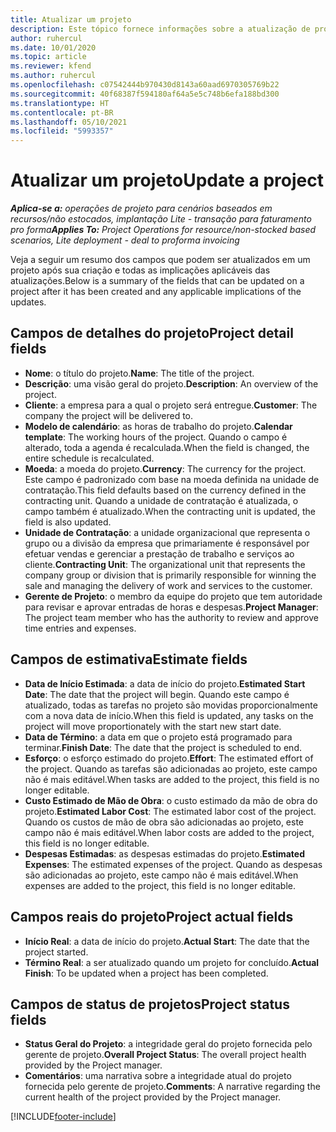 ```yaml
---
title: Atualizar um projeto
description: Este tópico fornece informações sobre a atualização de projetos no Project Operations.
author: ruhercul
ms.date: 10/01/2020
ms.topic: article
ms.reviewer: kfend
ms.author: ruhercul
ms.openlocfilehash: c07542444b970430d8143a60aad6970305769b22
ms.sourcegitcommit: 40f68387f594180af64a5e5c748b6efa188bd300
ms.translationtype: HT
ms.contentlocale: pt-BR
ms.lasthandoff: 05/10/2021
ms.locfileid: "5993357"
---
```

# <a name="update-a-project"></a><span data-ttu-id="ed153-103">Atualizar um projeto</span><span class="sxs-lookup"><span data-stu-id="ed153-103">Update a project</span></span>

<span data-ttu-id="ed153-104">_**Aplica-se a:** operações de projeto para cenários baseados em recursos/não estocados, implantação Lite - transação para faturamento pro forma_</span><span class="sxs-lookup"><span data-stu-id="ed153-104">_**Applies To:** Project Operations for resource/non-stocked based scenarios, Lite deployment - deal to proforma invoicing_</span></span>

<span data-ttu-id="ed153-105">Veja a seguir um resumo dos campos que podem ser atualizados em um projeto após sua criação e todas as implicações aplicáveis das atualizações.</span><span class="sxs-lookup"><span data-stu-id="ed153-105">Below is a summary of the fields that can be updated on a project after it has been created and any applicable implications of the updates.</span></span>

## <a name="project-detail-fields"></a><span data-ttu-id="ed153-106">Campos de detalhes do projeto</span><span class="sxs-lookup"><span data-stu-id="ed153-106">Project detail fields</span></span>

- <span data-ttu-id="ed153-107">**Nome**: o título do projeto.</span><span class="sxs-lookup"><span data-stu-id="ed153-107">**Name**: The title of the project.</span></span>
- <span data-ttu-id="ed153-108">**Descrição**: uma visão geral do projeto.</span><span class="sxs-lookup"><span data-stu-id="ed153-108">**Description**: An overview of the project.</span></span>
- <span data-ttu-id="ed153-109">**Cliente**: a empresa para a qual o projeto será entregue.</span><span class="sxs-lookup"><span data-stu-id="ed153-109">**Customer**: The company the project will be delivered to.</span></span>
- <span data-ttu-id="ed153-110">**Modelo de calendário**: as horas de trabalho do projeto.</span><span class="sxs-lookup"><span data-stu-id="ed153-110">**Calendar template**: The working hours of the project.</span></span> <span data-ttu-id="ed153-111">Quando o campo é alterado, toda a agenda é recalculada.</span><span class="sxs-lookup"><span data-stu-id="ed153-111">When the field is changed, the entire schedule is recalculated.</span></span>
- <span data-ttu-id="ed153-112">**Moeda**: a moeda do projeto.</span><span class="sxs-lookup"><span data-stu-id="ed153-112">**Currency**: The currency for the project.</span></span> <span data-ttu-id="ed153-113">Este campo é padronizado com base na moeda definida na unidade de contratação.</span><span class="sxs-lookup"><span data-stu-id="ed153-113">This field defaults based on the currency defined in the contracting unit.</span></span> <span data-ttu-id="ed153-114">Quando a unidade de contratação é atualizada, o campo também é atualizado.</span><span class="sxs-lookup"><span data-stu-id="ed153-114">When the contracting unit is updated, the field is also updated.</span></span>
- <span data-ttu-id="ed153-115">**Unidade de Contratação**: a unidade organizacional que representa o grupo ou a divisão da empresa que primariamente é responsável por efetuar vendas e gerenciar a prestação de trabalho e serviços ao cliente.</span><span class="sxs-lookup"><span data-stu-id="ed153-115">**Contracting Unit**: The organizational unit that represents the company group or division that is primarily responsible for winning the sale and managing the delivery of work and services to the customer.</span></span> 
- <span data-ttu-id="ed153-116">**Gerente de Projeto**: o membro da equipe do projeto que tem autoridade para revisar e aprovar entradas de horas e despesas.</span><span class="sxs-lookup"><span data-stu-id="ed153-116">**Project Manager**: The project team member who has the authority to review and approve time entries and expenses.</span></span>

## <a name="estimate-fields"></a><span data-ttu-id="ed153-117">Campos de estimativa</span><span class="sxs-lookup"><span data-stu-id="ed153-117">Estimate fields</span></span>

- <span data-ttu-id="ed153-118">**Data de Início Estimada**: a data de início do projeto.</span><span class="sxs-lookup"><span data-stu-id="ed153-118">**Estimated Start Date**: The date that the project will begin.</span></span> <span data-ttu-id="ed153-119">Quando este campo é atualizado, todas as tarefas no projeto são movidas proporcionalmente com a nova data de início.</span><span class="sxs-lookup"><span data-stu-id="ed153-119">When this field is updated, any tasks on the project will move proportionately with the start new start date.</span></span>
- <span data-ttu-id="ed153-120">**Data de Término**: a data em que o projeto está programado para terminar.</span><span class="sxs-lookup"><span data-stu-id="ed153-120">**Finish Date**: The date that the project is scheduled to end.</span></span>
- <span data-ttu-id="ed153-121">**Esforço**: o esforço estimado do projeto.</span><span class="sxs-lookup"><span data-stu-id="ed153-121">**Effort**: The estimated effort of the project.</span></span> <span data-ttu-id="ed153-122">Quando as tarefas são adicionadas ao projeto, este campo não é mais editável.</span><span class="sxs-lookup"><span data-stu-id="ed153-122">When tasks are added to the project, this field is no longer editable.</span></span>
- <span data-ttu-id="ed153-123">**Custo Estimado de Mão de Obra**: o custo estimado da mão de obra do projeto.</span><span class="sxs-lookup"><span data-stu-id="ed153-123">**Estimated Labor Cost**: The estimated labor cost of the project.</span></span> <span data-ttu-id="ed153-124">Quando os custos de mão de obra são adicionadas ao projeto, este campo não é mais editável.</span><span class="sxs-lookup"><span data-stu-id="ed153-124">When labor costs are added to the project, this field is no longer editable.</span></span>
- <span data-ttu-id="ed153-125">**Despesas Estimadas**: as despesas estimadas do projeto.</span><span class="sxs-lookup"><span data-stu-id="ed153-125">**Estimated Expenses**: The estimated expenses of the project.</span></span> <span data-ttu-id="ed153-126">Quando as despesas são adicionadas ao projeto, este campo não é mais editável.</span><span class="sxs-lookup"><span data-stu-id="ed153-126">When expenses are added to the project, this field is no longer editable.</span></span>

## <a name="project-actual-fields"></a><span data-ttu-id="ed153-127">Campos reais do projeto</span><span class="sxs-lookup"><span data-stu-id="ed153-127">Project actual fields</span></span>
- <span data-ttu-id="ed153-128">**Início Real**: a data de início do projeto.</span><span class="sxs-lookup"><span data-stu-id="ed153-128">**Actual Start**: The date that the project started.</span></span>
- <span data-ttu-id="ed153-129">**Término Real**: a ser atualizado quando um projeto for concluído.</span><span class="sxs-lookup"><span data-stu-id="ed153-129">**Actual Finish**: To be updated when a project has been completed.</span></span>

## <a name="project-status-fields"></a><span data-ttu-id="ed153-130">Campos de status de projetos</span><span class="sxs-lookup"><span data-stu-id="ed153-130">Project status fields</span></span>

- <span data-ttu-id="ed153-131">**Status Geral do Projeto**: a integridade geral do projeto fornecida pelo gerente de projeto.</span><span class="sxs-lookup"><span data-stu-id="ed153-131">**Overall Project Status**: The overall project health provided by the Project manager.</span></span>
- <span data-ttu-id="ed153-132">**Comentários**: uma narrativa sobre a integridade atual do projeto fornecida pelo gerente de projeto.</span><span class="sxs-lookup"><span data-stu-id="ed153-132">**Comments**: A narrative regarding the current health of the project provided by the Project manager.</span></span>



[!INCLUDE[footer-include](../includes/footer-banner.md)]